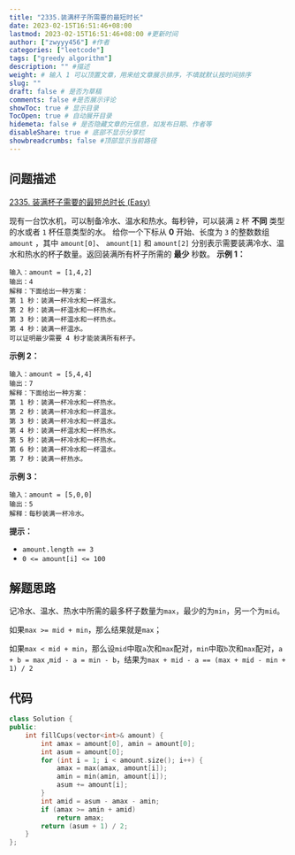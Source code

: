 ```yaml
---
title: "2335.装满杯子所需要的最短时长"
date: 2023-02-15T16:51:46+08:00
lastmod: 2023-02-15T16:51:46+08:00 #更新时间
author: ["zwyyy456"] #作者
categories: ["leetcode"]
tags: ["greedy algorithm"]
description: "" #描述
weight: # 输入 1 可以顶置文章，用来给文章展示排序，不填就默认按时间排序
slug: ""
draft: false # 是否为草稿
comments: false #是否展示评论
showToc: true # 显示目录
TocOpen: true # 自动展开目录
hidemeta: false # 是否隐藏文章的元信息，如发布日期、作者等
disableShare: true # 底部不显示分享栏
showbreadcrumbs: false #顶部显示当前路径
---
```

## 问题描述
[2335. 装满杯子需要的最短总时长 (Easy)](https://leetcode.cn/problems/minimum-amount-of-time-to-fill-cups/)

现有一台饮水机，可以制备冷水、温水和热水。每秒钟，可以装满 `2` 杯 **不同** 类型的水或者 `1`
杯任意类型的水。
给你一个下标从 **0** 开始、长度为 `3` 的整数数组 `amount` ，其中 `amount[0]`、
`amount[1]` 和 `amount[2]` 分别表示需要装满冷水、温水和热水的杯子数量。返回装满所有杯子所需的
**最少** 秒数。
**示例 1：**
```
输入：amount = [1,4,2]
输出：4
解释：下面给出一种方案：
第 1 秒：装满一杯冷水和一杯温水。
第 2 秒：装满一杯温水和一杯热水。
第 3 秒：装满一杯温水和一杯热水。
第 4 秒：装满一杯温水。
可以证明最少需要 4 秒才能装满所有杯子。
```
**示例 2：**
```
输入：amount = [5,4,4]
输出：7
解释：下面给出一种方案：
第 1 秒：装满一杯冷水和一杯热水。
第 2 秒：装满一杯冷水和一杯温水。
第 3 秒：装满一杯冷水和一杯温水。
第 4 秒：装满一杯温水和一杯热水。
第 5 秒：装满一杯冷水和一杯热水。
第 6 秒：装满一杯冷水和一杯温水。
第 7 秒：装满一杯热水。
```
**示例 3：**
```
输入：amount = [5,0,0]
输出：5
解释：每秒装满一杯冷水。
```
**提示：**
- `amount.length == 3`
- `0 <= amount[i] <= 100`

## 解题思路
记冷水、温水、热水中所需的最多杯子数量为`max`，最少的为`min`，另一个为`mid`。

如果`max >= mid + min`，那么结果就是`max`；

如果`max < mid + min`，那么设`mid`中取`a`次和`max`配对，`min`中取`b`次和`max`配对，`a + b = max` ,`mid - a = min - b`，结果为`max + mid - a == (max + mid - min + 1) / 2`

## 代码
```cpp
class Solution {
public:
    int fillCups(vector<int>& amount) {
        int amax = amount[0], amin = amount[0];
        int asum = amount[0];
        for (int i = 1; i < amount.size(); i++) {
            amax = max(amax, amount[i]);
            amin = min(amin, amount[i]);
            asum += amount[i];
        }
        int amid = asum - amax - amin;
        if (amax >= amin + amid)
            return amax;
        return (asum + 1) / 2;
    }
};
```

